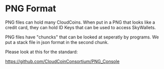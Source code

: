 # PNG Format
PNG files can hold many CloudCoins. When put in a PNG that looks like a credit card, they can hold ID Keys that can be used to access SkyWallets. 

PNG files have "chuncks" that can be looked at seperatly by programs. We put a stack file in json format in the second chunk. 

Please look at this for the standard:

https://github.com/CloudCoinConsortium/PNG_Console
